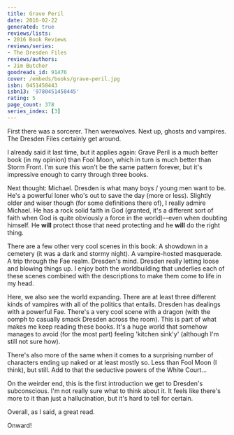 ```yaml
---
title: Grave Peril
date: 2016-02-22
generated: true
reviews/lists:
- 2016 Book Reviews
reviews/series:
- The Dresden Files
reviews/authors:
- Jim Butcher
goodreads_id: 91476
cover: /embeds/books/grave-peril.jpg
isbn: 0451458443
isbn13: '9780451458445'
rating: 5
page_count: 378
series_index: [3]
---
```

First there was a sorcerer. Then werewolves. Next up, ghosts and vampires. The Dresden Files certainly get around.  

I already said it last time, but it applies again: Grave Peril is a much better book (in my opinion) than Fool Moon, which in turn is much better than Storm Front. I'm sure this won't be the same pattern forever, but it's impressive enough to carry through three books.  

<!--more-->

Next thought: Michael. Dresden is what many boys / young men want to be. He's a powerful loner who's out to save the day (more or less). Slightly older and wiser though (for some definitions there of), I really admire Michael. He has a rock solid faith in God (granted, it's a different sort of faith when God is quite obviously a force in the world)--even when doubting himself. He **will** protect those that need protecting and he **will** do the right thing.  

There are a few other very cool scenes in this book: A showdown in a cemetery (it was a dark and stormy night). A vampire-hosted masquerade. A trip through the Fae realm. Dresden's mind. Dresden really letting loose and blowing things up. I enjoy both the worldbuilding that underlies each of these scenes combined with the descriptions to make them come to life in my head.  

Here, we also see the world expanding. There are at least three different kinds of vampires with all of the politics that entails. Dresden has dealings with a powerful Fae. There's a very cool scene with a dragon (with the oomph to casually smack Dresden across the room). This is part of what makes me keep reading these books. It's a huge world that somehow manages to avoid (for the most part) feeling 'kitchen sink'y' (although I'm still not sure how).  

There's also more of the same when it comes to a surprising number of characters ending up naked or at least mostly so. Less than Fool Moon (I think), but still. Add to that the seductive powers of the White Court...  

On the weirder end, this is the first introduction we get to Dresden's subconscious. I'm not really sure what to think about it. It feels like there's more to it than just a hallucination, but it's hard to tell for certain.  

Overall, as I said, a great read.  

Onward!